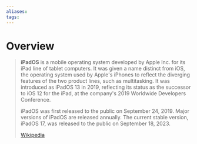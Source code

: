 ```yaml
---
aliases: 
tags:
---
```

# Overview

> **iPadOS** is a mobile operating system developed by Apple Inc. for its iPad line of tablet computers. It was given a name distinct from iOS, the operating system used by Apple's iPhones to reflect the diverging features of the two product lines, such as multitasking. It was introduced as iPadOS 13 in 2019, reflecting its status as the successor to iOS 12 for the iPad, at the company's 2019 Worldwide Developers Conference.
>
> iPadOS was first released to the public on September 24, 2019. Major versions of iPadOS are released annually. The current stable version, iPadOS 17, was released to the public on September 18, 2023.
>
> [Wikipedia](https://en.wikipedia.org/wiki/IPadOS)